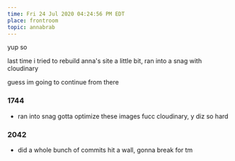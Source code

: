 ```yaml
---
time: Fri 24 Jul 2020 04:24:56 PM EDT
place: frontroom
topic: annabrab
---
```


yup so

last time i tried to rebuild anna's site a little bit,
	ran into a snag with cloudinary

guess im going to continue from there

### 1744
-
	ran into snag
	gotta optimize these images
		fucc cloudinary, y diz so hard
### 2042
-
	did a whole bunch of commits
	hit a wall, gonna break for tm

		
